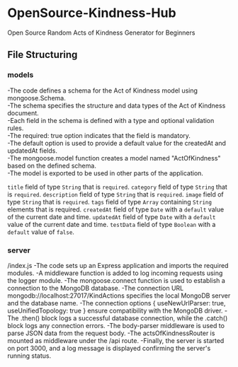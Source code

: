 # OpenSource-Kindness-Hub
Open Source Random Acts of Kindness Generator for Beginners

## File Structuring

### models
-The code defines a schema for the Act of Kindness model using mongoose.Schema.<br />
-The schema specifies the structure and data types of the Act of Kindness document.<br />
-Each field in the schema is defined with a type and optional validation rules.<br />
-The required: true option indicates that the field is mandatory.<br />
-The default option is used to provide a default value for the createdAt and updatedAt fields.<br />
-The mongoose.model function creates a model named "ActOfKindness" based on the defined schema.<br />
-The model is exported to be used in other parts of the application.<br />

`title` field of type `String` that is `required`.
`category` field of type `String` that is `required`.
`description` field of type `String` that is `required`.
`image` field of type `String` that is `required`.
`tags` field of type `Array` containing `String` elements that is required.
`createdAt` field of type `Date` with a `default` value of the current date and time.
`updatedAt` field of type `Date` with a `default` value of the current date and time.
`testData` field of type `Boolean` with a `default` value of `false`.

### server
/index.js
-The code sets up an Express application and imports the required modules.
-A middleware function is added to log incoming requests using the logger module.
-The mongoose.connect function is used to establish a connection to the MongoDB database.
-The connection URL mongodb://localhost:27017/KindActions specifies the local MongoDB server and the database name.
-The connection options { useNewUrlParser: true, useUnifiedTopology: true } ensure compatibility with the MongoDB driver.
-The .then() block logs a successful database connection, while the .catch() block logs any connection errors.
-The body-parser middleware is used to parse JSON data from the request body.
-The actsOfKindnessRouter is mounted as middleware under the /api route.
-Finally, the server is started on port 3000, and a log message is displayed confirming the server's running status.
